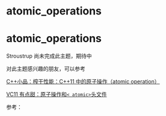 # atomic_operations

# atomic_operations

Stroustrup 尚未完成此主题，期待中

对此主题感兴趣的朋友，可以参考

[C++小品：榨干性能：C++11 中的原子操作（atomic operation）](http://chenlq.net/c-pieces-the-drained-performance-c-11-atomic-operation-the-atomic-operation.html "原子操作")

[VC11 有点甜：原子操作和`< atomic>`头文件](http://chenlq.net/think-talk-write/vc11-bit-sweet-atomic-operation-and-header-files.html)

参考：